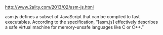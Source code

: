 http://www.2ality.com/2013/02/asm-js.html

asm.js defines a subset of JavaScript that can be compiled to fast executables. According to the specification, “[asm.js] effectively describes a safe virtual machine for memory-unsafe languages like C or C++.” 
